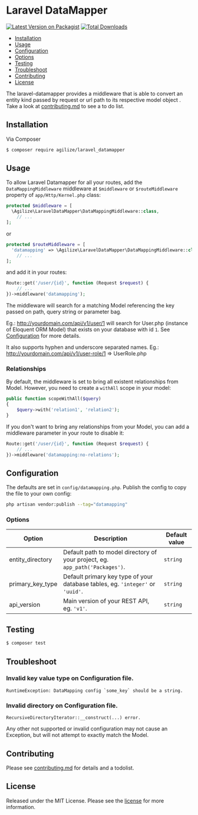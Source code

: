 # Laravel DataMapper

[![Latest Version on Packagist][ico-version]][link-packagist]
[![Total Downloads][ico-downloads]][link-downloads]

* [Installation](#installation)
* [Usage](#usage)
* [Configuration](#configuration)
* [Options](#options)
* [Testing](#testing)
* [Troubleshoot](#troubleshoot)
* [Contributing](#contributing)
* [License](#license)

The laravel-datamapper provides a middleware that is able to convert an entity kind passed by request or url path to its respective model object . Take a look at [contributing.md](contributing.md) to see a to do list.

## Installation

Via Composer

``` bash
$ composer require agilize/laravel_datamapper
```

## Usage
To allow Laravel Datamapper for all your routes, add the `DataMappingMiddleware` middleware at `$middleware` or `$routeMiddleware` property of  `app/Http/Kernel.php` class:

```php
protected $middleware = [
  \Agilize\LaravelDataMapper\DataMappingMiddleware::class,
    // ...
];
```

or 

```php
protected $routeMiddleware = [
  'datamapping' => \Agilize\LaravelDataMapper\DataMappingMiddleware::class,
    // ...
];
```

and add it in your routes:

```php
Route::get('/user/{id}', function (Request $request) {
    // ...
})->middleware('datamapping');
```

The middleware will search for a matching Model referencing the key passed on path, query string or parameter bag.

Eg.: http://yourdomain.com/api/v1/user/1 will search for User.php (instance of Eloquent ORM Model) that exists on your database with id `1`. 
See [Configuration](#configuration) for more details.

It also supports hyphen and underscore separated names. Eg.: http://yourdomain.com/api/v1/user-role/1 => UserRole.php

### Relationships 
By default, the middleware is set to bring all existent relationships from Model. However, you need to create a `withAll` scope in your model:
```php
public function scopeWithAll($query)
{
    $query->with('relation1', 'relation2');
}
```

If you don't want to bring any relationships from your Model, you can add a middleware parameter in your route to disable it:
```php
Route::get('/user/{id}', function (Request $request) {
    // ...
})->middleware('datamapping:no-relations');
```

## Configuration

The defaults are set in `config/datamapping.php`. Publish the config to copy the file to your own config:
```sh
php artisan vendor:publish --tag="datamapping"
```

### Options

| Option                   | Description                                                                          | Default value |
|--------------------------|--------------------------------------------------------------------------------------|---------------|
| entity_directory         | Default path to model directory of your project, eg. `app_path('Packages')`.         | `string`      |
| primary_key_type         | Default primary key type of your database tables, eg. `'integer'` or `'uuid'`.       | `string`      |
| api_version              | Main version of your REST API, eg. `'v1'`.                                           | `string`      |

## Testing

``` bash
$ composer test
```

## Troubleshoot

### Invalid key value type on Configuration file.

    RuntimeException: DataMapping config `some_key` should be a string.
    
### Invalid directory on Configuration file.
    
    RecursiveDirectoryIterator::__construct(...) error.
    
Any other not supported or invalid configuration may not cause an Exception, but will not attempt to exactly match the Model.

## Contributing

Please see [contributing.md](contributing.md) for details and a todolist.

## License

Released under the MIT License. Please see the [license](license.md) for more information.

[ico-version]: https://img.shields.io/packagist/v/agilize/laravel_datamapper.svg?style=flat-square
[ico-downloads]: https://img.shields.io/packagist/dt/agilize/laravel_datamapper.svg?style=flat-square

[link-packagist]: https://packagist.org/packages/agilize/laravel_datamapper
[link-downloads]: https://packagist.org/packages/agilize/laravel_datamapper
[link-author]: https://github.com/agilize
